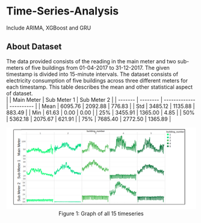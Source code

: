 # Time-Series-Analysis
Include ARIMA, XGBoost and GRU

## About Dataset
The data provided consists of the reading in the main meter and two sub-meters of five buildings from 01-04-2017 to 31-12-2017. The given timestamp is divided into 15-minute intervals. The dataset consists of electricity consumption of five buildings across three different meters for each timestamp.
This table describes the mean and other statistical aspect of dataset.  
|         | Main Meter | Sub Meter 1   | Sub Meter 2 |
| ------- | --------   | ------------- | ----------  |
| Mean    | 6095.76    | 2092.88       | 776.83      |
| Std     | 3485.12    | 1135.88       | 883.49      |
| Min     | 61.63      | 0.00          | 0.00        |
| 25%     | 3455.91    | 1365.00       | 4.85        |
| 50%     | 5362.18    | 2075.67       | 621.91      |
| 75%     | 7685.40    | 2772.50       | 1365.89     |

<div align=center>
<img src="https://github.com/harsh-99/Time-Series-Analysis/blob/master/images/graph.png" width="780">
</div>
 <div align=center>
Figure 1: Graph of all 15 timeseries
</div> 
